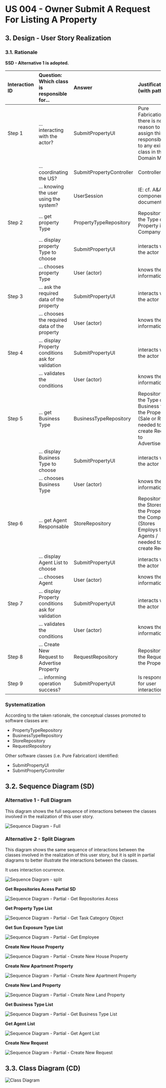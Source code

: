 # US 004 - Owner Submit A Request For Listing A Property

## 3. Design - User Story Realization 

### 3.1. Rationale

**SSD - Alternative 1 is adopted.**

| Interaction ID | Question: Which class is responsible for...        | Answer                   | Justification (with patterns)                                                                                     |
|:---------------|:---------------------------------------------------|:-------------------------|:------------------------------------------------------------------------------------------------------------------|
| Step 1  	      | ... interacting with the actor?                    | SubmitPropertyUI         | Pure Fabrication: there is no reason to assign this responsibility to any existing class in the Domain Model.     |
|                | ... coordinating the US?                           | SubmitPropertyController | Controller                                                                                                        |
|                | ... knowing the user using the system?             | UserSession              | IE: cf. A&A component documentation.                                                                              |
| Step 2         | ... get property Type                              | PropertyTypeRepository   | Repository of the Type of Property in the Company                                                                 |
|                | ... display property Type to choose                | SubmitPropertyUI         | interacts with the actor                                                                                          |
| 	              | ... chooses property Type                          | User (actor)             | knows the information                                                                                             |
| Step 3         | ... ask the required data of the property          | SubmitPropertyUI         | interacts with the actor                                                                                          |
|                | ... chooses the required data of the property      | User (actor)             | knows the information                                                                                             |
| Step 4         | ... display Property conditions ask for validation | SubmitPropertyUI         | interacts with the actor                                                                                          |
|                | ... validates the conditions                       | User (actor)             | knows the information                                                                                             |
| Step 5         | ... get Business Type                              | BusinessTypeRepository   | Repository of the Type of Business for the Property (Sale or Rent)   /  needed to create Request to Advertisement |
|                | ... display Business Type to choose                | SubmitPropertyUI         | interacts with the actor                                                                                          |
| 	              | ... chooses Business Type                          | User (actor)             | knows the information                                                                                             |
| Step 6         | ... get Agent Responsable                          | StoreRepository          | Repository of the Stores in the Property in the Company (Stores Employs the Agents  /  needed to create Request   |
|                | ... display Agent List to choose                   | SubmitPropertyUI         | interacts with the actor                                                                                          |
| 	              | ... chooses Agent                                  | User (actor)             | knows the information                                                                                             |
| Step 7         | ... display Property conditions ask for validation | SubmitPropertyUI         | interacts with the actor                                                                                          |
|                | ... validates the conditions                       | User (actor)             | knows the information                                                                                             |
| Step 8         | ... Create New Request to Advertise Property       | RequestRepository        | Repository of the Request in the Property                                                                         |
| Step 9         | ... informing operation success?                   | SubmitPropertyUI         | Is responsible for user interactions.                                                                             | 

### Systematization ##

According to the taken rationale, the conceptual classes promoted to software classes are: 

 * PropertyTypeRepository
 * BusinessTypeRepository
 * StoreRepository
 * RequestRepository

Other software classes (i.e. Pure Fabrication) identified: 

 * SubmitPropertyUI  
 * SubmitPropertyController


## 3.2. Sequence Diagram (SD)

### Alternative 1 - Full Diagram

This diagram shows the full sequence of interactions between the classes involved in the realization of this user story.

![Sequence Diagram - Full](svg/us004-sequence-diagram-full.svg)

### Alternative 2 - Split Diagram

This diagram shows the same sequence of interactions between the classes involved in the realization of this user story, but it is split in partial diagrams to better illustrate the interactions between the classes.

It uses interaction ocurrence.

![Sequence Diagram - split](svg/us004-sequence-diagram-split.svg)

**Get Repositories Acess Partial SD**

![Sequence Diagram - Partial - Get Repositories Acess](svg/us004-sequence-diagram-partial-get-repositories.svg)

**Get Property Type List**

![Sequence Diagram - Partial - Get Task Category Object](svg/us004-sequence-diagram-partial-get-property-type-list.svg)

**Get Sun Exposure Type List**

![Sequence Diagram - Partial - Get Employee](svg/us004-sequence-diagram-partial-get-sun-exposure-type-list.svg)

**Create New House Property**

![Sequence Diagram - Partial - Create New House Property](svg/us004-sequence-diagram-partial-create-new-house-property.svg)

**Create New Apartment Property**

![Sequence Diagram - Partial - Create New Apartment Property](svg/us004-sequence-diagram-partial-create-new-apartment-property.svg)

**Create New Land Property**

![Sequence Diagram - Partial - Create New Land Property](svg/us004-sequence-diagram-partial-create-new-land-property.svg)

**Get Business Type List**

![Sequence Diagram - Partial - Get Business Type List](svg/us004-sequence-diagram-partial-get-business-type-list.svg)

**Get Agent List**

![Sequence Diagram - Partial - Get Agent List](svg/us004-sequence-diagram-partial-get-agent-list.svg)

**Create New Request**

![Sequence Diagram - Partial - Create New Request](svg/us004-sequence-diagram-partial-create-new-request.svg)

## 3.3. Class Diagram (CD)

![Class Diagram](svg/us004-class-diagram.svg)